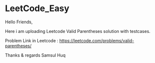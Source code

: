 # LeetCode_Easy

Hello Friends,

Here i am uploading Leetcode Valid Parentheses solution with testcases.

Problem Link in Leetcode :
https://leetcode.com/problems/valid-parentheses/

Thanks & regards
Samsul Huq

